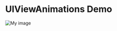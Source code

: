 UIViewAnimations Demo
=====================

![My image](http://www.jaist.ac.jp/~s1010205/images/uiViewAnimationScreenshot.png)


